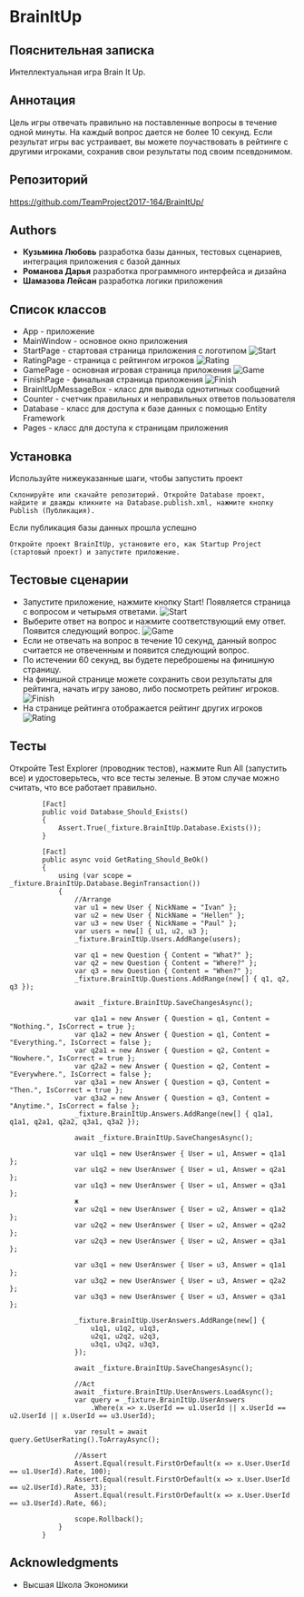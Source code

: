 ﻿# BrainItUp
## Пояснительная записка

Интеллектуальная игра Brain It Up. 

## Аннотация

Цель игры отвечать правильно на поставленные вопросы в течение одной минуты. 
На каждый вопрос дается не более 10 секунд. Если результат игры вас устраивает, вы можете поучаствовать 
в рейтинге с другими игроками, сохранив свои результаты под своим псевдонимом.

## Репозиторий

https://github.com/TeamProject2017-164/BrainItUp/

## Authors

* **Кузьмина Любовь** разработка базы данных, тестовых сценариев, интеграция приложения с базой данных 
* **Романова Дарья** разработка программного интерфейса и дизайна
* **Шамазова Лейсан** разработка логики приложения

## Список классов
* App - приложение
* MainWindow - основное окно приложения
* StartPage - стартовая страница приложения с логотипом
![Start](https://github.com/TeamProject2017-164/BrainItUp/blob/master/ScreenShoots/Start.png)
* RatingPage - страница с рейтингом игроков
![Rating](https://github.com/TeamProject2017-164/BrainItUp/blob/master/ScreenShoots/Rating.png)
* GamePage - основная игровая страница приложения
![Game](https://github.com/TeamProject2017-164/BrainItUp/blob/master/ScreenShoots/Game.png)
* FinishPage - финальная страница приложения
![Finish](https://github.com/TeamProject2017-164/BrainItUp/blob/master/ScreenShoots/Finish.png)
* BrainItUpMessageBox - класс для вывода однотипных сообщений
* Counter - счетчик правильных и неправильных ответов пользователя
* Database - класс для доступа к базе данных с помощью Entity Framework 
* Pages - класс для доступа к страницам приложения

## Установка

Используйте нижеуказанные шаги, чтобы запустить проект

```
Склонируйте или скачайте репозиторий. Откройте Database проект, найдите и дважды кликните на Database.publish.xml, нажмите кнопку Publish (Публикация). 
```

Если публикация базы данных прошла успешно

```
Откройте проект BrainItUp, установите его, как Startup Project (стартовый проект) и запустите приложение.
```
## Тестовые сценарии

* Запустите приложение, нажмите кнопку Start! Появляется страница с вопросом и четырьмя ответами. 
![Start](https://github.com/TeamProject2017-164/BrainItUp/blob/master/ScreenShoots/Start.png)
* Выберите ответ на вопрос и нажмите соответствующий ему ответ. Появится следующий вопрос.
![Game](https://github.com/TeamProject2017-164/BrainItUp/blob/master/ScreenShoots/Game.png)
* Если не отвечать на вопрос в течение 10 секунд, данный вопрос считается не отвеченным и появится следующий вопрос.
* По истечении 60 секунд, вы будете переброшены на финишную страницу.
* На финишной странице можете сохранить свои результаты для рейтинга, начать игру заново, либо посмотреть рейтинг игроков.
![Finish](https://github.com/TeamProject2017-164/BrainItUp/blob/master/ScreenShoots/Finish.png)
* На странице рейтинга отображается рейтинг других игроков
![Rating](https://github.com/TeamProject2017-164/BrainItUp/blob/master/ScreenShoots/Rating.png)

## Тесты

Откройте Test Explorer (проводник тестов), нажмите Run All (запустить все) и удостоверьтесь, что все тесты зеленые.
В этом случае можно считать, что все работает правильно.

```
        [Fact]
        public void Database_Should_Exists()
        {
            Assert.True(_fixture.BrainItUp.Database.Exists());
        }

		[Fact]
        public async void GetRating_Should_BeOk()
        {
            using (var scope = _fixture.BrainItUp.Database.BeginTransaction())
            {
                //Arrange
                var u1 = new User { NickName = "Ivan" };
                var u2 = new User { NickName = "Hellen" };
                var u3 = new User { NickName = "Paul" };
                var users = new[] { u1, u2, u3 };
                _fixture.BrainItUp.Users.AddRange(users);

                var q1 = new Question { Content = "What?" };
                var q2 = new Question { Content = "Where?" };
                var q3 = new Question { Content = "When?" };
                _fixture.BrainItUp.Questions.AddRange(new[] { q1, q2, q3 });

                await _fixture.BrainItUp.SaveChangesAsync(); 

                var q1a1 = new Answer { Question = q1, Content = "Nothing.", IsCorrect = true };
                var q1a2 = new Answer { Question = q1, Content = "Everything.", IsCorrect = false };
                var q2a1 = new Answer { Question = q2, Content = "Nowhere.", IsCorrect = true };
                var q2a2 = new Answer { Question = q2, Content = "Everywhere.", IsCorrect = false };
                var q3a1 = new Answer { Question = q3, Content = "Then.", IsCorrect = true };
                var q3a2 = new Answer { Question = q3, Content = "Anytime.", IsCorrect = false };
                _fixture.BrainItUp.Answers.AddRange(new[] { q1a1, q1a1, q2a1, q2a2, q3a1, q3a2 });

                await _fixture.BrainItUp.SaveChangesAsync(); 

                var u1q1 = new UserAnswer { User = u1, Answer = q1a1 };
                var u1q2 = new UserAnswer { User = u1, Answer = q2a1 };
                var u1q3 = new UserAnswer { User = u1, Answer = q3a1 };
				ж
                var u2q1 = new UserAnswer { User = u2, Answer = q1a2 };
                var u2q2 = new UserAnswer { User = u2, Answer = q2a2 };
                var u2q3 = new UserAnswer { User = u2, Answer = q3a1 };

                var u3q1 = new UserAnswer { User = u3, Answer = q1a1 };
                var u3q2 = new UserAnswer { User = u3, Answer = q2a2 };
                var u3q3 = new UserAnswer { User = u3, Answer = q3a1 };

                _fixture.BrainItUp.UserAnswers.AddRange(new[] {
                    u1q1, u1q2, u1q3,
                    u2q1, u2q2, u2q3,
                    u3q1, u3q2, u3q3,
                });

                await _fixture.BrainItUp.SaveChangesAsync();

                //Act
                await _fixture.BrainItUp.UserAnswers.LoadAsync();
                var query = _fixture.BrainItUp.UserAnswers
                    .Where(x => x.UserId == u1.UserId || x.UserId == u2.UserId || x.UserId == u3.UserId);

                var result = await query.GetUserRating().ToArrayAsync();

                //Assert
                Assert.Equal(result.FirstOrDefault(x => x.User.UserId == u1.UserId).Rate, 100);
                Assert.Equal(result.FirstOrDefault(x => x.User.UserId == u2.UserId).Rate, 33);
                Assert.Equal(result.FirstOrDefault(x => x.User.UserId == u3.UserId).Rate, 66);

                scope.Rollback();
            }
        }
```

## Acknowledgments

* Высшая Школа Экономики

